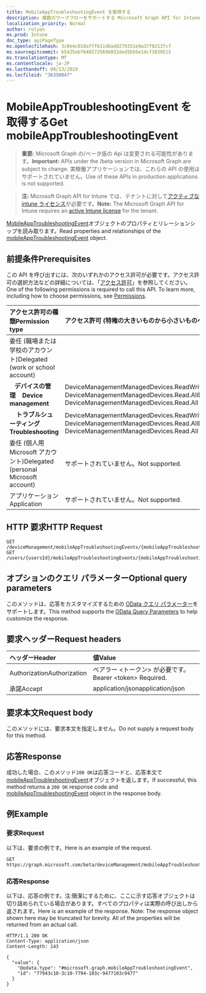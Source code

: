 ```yaml
---
title: MobileAppTroubleshootingEvent を取得する
description: 複数のワークフローをサポートする Microsoft Graph API for Intune の Get mobileAppTroubleshootingEvent メソッドについて説明します。
localization_priority: Normal
author: rolyon
ms.prod: Intune
doc_type: apiPageType
ms.openlocfilehash: 3c0e4c018afffb11dbadd279351e9a37f8213fcf
ms.sourcegitcommit: b5425ebf648572569b032ded5b56e1dcf3830515
ms.translationtype: MT
ms.contentlocale: ja-JP
ms.lasthandoff: 08/13/2019
ms.locfileid: "36350847"
---
```

# <a name="get-mobileapptroubleshootingevent"></a><span data-ttu-id="e8d83-103">MobileAppTroubleshootingEvent を取得する</span><span class="sxs-lookup"><span data-stu-id="e8d83-103">Get mobileAppTroubleshootingEvent</span></span>

> <span data-ttu-id="e8d83-104">**重要:** Microsoft Graph の/ベータ版の Api は変更される可能性があります。</span><span class="sxs-lookup"><span data-stu-id="e8d83-104">**Important:** APIs under the /beta version in Microsoft Graph are subject to change.</span></span> <span data-ttu-id="e8d83-105">実稼働アプリケーションでは、これらの API の使用はサポートされていません。</span><span class="sxs-lookup"><span data-stu-id="e8d83-105">Use of these APIs in production applications is not supported.</span></span>

> <span data-ttu-id="e8d83-106">**注:** Microsoft Graph API for Intune では、テナントに対して[アクティブな intune ライセンス](https://go.microsoft.com/fwlink/?linkid=839381)が必要です。</span><span class="sxs-lookup"><span data-stu-id="e8d83-106">**Note:** The Microsoft Graph API for Intune requires an [active Intune license](https://go.microsoft.com/fwlink/?linkid=839381) for the tenant.</span></span>

<span data-ttu-id="e8d83-107">[MobileAppTroubleshootingEvent](../resources/intune-shared-mobileapptroubleshootingevent.md)オブジェクトのプロパティとリレーションシップを読み取ります。</span><span class="sxs-lookup"><span data-stu-id="e8d83-107">Read properties and relationships of the [mobileAppTroubleshootingEvent](../resources/intune-shared-mobileapptroubleshootingevent.md) object.</span></span>

## <a name="prerequisites"></a><span data-ttu-id="e8d83-108">前提条件</span><span class="sxs-lookup"><span data-stu-id="e8d83-108">Prerequisites</span></span>
<span data-ttu-id="e8d83-p102">この API を呼び出すには、次のいずれかのアクセス許可が必要です。アクセス許可の選択方法などの詳細については、「[アクセス許可](/graph/permissions-reference)」を参照してください。</span><span class="sxs-lookup"><span data-stu-id="e8d83-p102">One of the following permissions is required to call this API. To learn more, including how to choose permissions, see [Permissions](/graph/permissions-reference).</span></span>

|<span data-ttu-id="e8d83-111">アクセス許可の種類</span><span class="sxs-lookup"><span data-stu-id="e8d83-111">Permission type</span></span>|<span data-ttu-id="e8d83-112">アクセス許可 (特権の大きいものから小さいものへ)</span><span class="sxs-lookup"><span data-stu-id="e8d83-112">Permissions (from most to least privileged)</span></span>|
|:---|:---|
|<span data-ttu-id="e8d83-113">委任 (職場または学校のアカウント)</span><span class="sxs-lookup"><span data-stu-id="e8d83-113">Delegated (work or school account)</span></span>||
|<span data-ttu-id="e8d83-114">&nbsp;&nbsp; **デバイスの管理**</span><span class="sxs-lookup"><span data-stu-id="e8d83-114">&nbsp; &nbsp; **Device management**</span></span>|<span data-ttu-id="e8d83-115">DeviceManagementManagedDevices.ReadWrite.All、DeviceManagementManagedDevices.Read.All</span><span class="sxs-lookup"><span data-stu-id="e8d83-115">DeviceManagementManagedDevices.ReadWrite.All, DeviceManagementManagedDevices.Read.All</span></span>|
|<span data-ttu-id="e8d83-116">&nbsp; &nbsp; **トラブルシューティング**</span><span class="sxs-lookup"><span data-stu-id="e8d83-116">&nbsp; &nbsp; **Troubleshooting**</span></span>|<span data-ttu-id="e8d83-117">DeviceManagementManagedDevices.ReadWrite.All、DeviceManagementManagedDevices.Read.All</span><span class="sxs-lookup"><span data-stu-id="e8d83-117">DeviceManagementManagedDevices.ReadWrite.All, DeviceManagementManagedDevices.Read.All</span></span>|
|<span data-ttu-id="e8d83-118">委任 (個人用 Microsoft アカウント)</span><span class="sxs-lookup"><span data-stu-id="e8d83-118">Delegated (personal Microsoft account)</span></span>|<span data-ttu-id="e8d83-119">サポートされていません。</span><span class="sxs-lookup"><span data-stu-id="e8d83-119">Not supported.</span></span>|
|<span data-ttu-id="e8d83-120">アプリケーション</span><span class="sxs-lookup"><span data-stu-id="e8d83-120">Application</span></span>|<span data-ttu-id="e8d83-121">サポートされていません。</span><span class="sxs-lookup"><span data-stu-id="e8d83-121">Not supported.</span></span>|

## <a name="http-request"></a><span data-ttu-id="e8d83-122">HTTP 要求</span><span class="sxs-lookup"><span data-stu-id="e8d83-122">HTTP Request</span></span>
<!-- {
  "blockType": "ignored"
}
-->
``` http
GET /deviceManagement/mobileAppTroubleshootingEvents/{mobileAppTroubleshootingEventId}
GET /users/{usersId}/mobileAppTroubleshootingEvents/{mobileAppTroubleshootingEventId}
```

## <a name="optional-query-parameters"></a><span data-ttu-id="e8d83-123">オプションのクエリ パラメーター</span><span class="sxs-lookup"><span data-stu-id="e8d83-123">Optional query parameters</span></span>
<span data-ttu-id="e8d83-124">このメソッドは、応答をカスタマイズするための [OData クエリ パラメーター](https://docs.microsoft.com/en-us/graph/query-parameters)をサポートします。</span><span class="sxs-lookup"><span data-stu-id="e8d83-124">This method supports the [OData Query Parameters](https://docs.microsoft.com/en-us/graph/query-parameters) to help customize the response.</span></span>

## <a name="request-headers"></a><span data-ttu-id="e8d83-125">要求ヘッダー</span><span class="sxs-lookup"><span data-stu-id="e8d83-125">Request headers</span></span>
|<span data-ttu-id="e8d83-126">ヘッダー</span><span class="sxs-lookup"><span data-stu-id="e8d83-126">Header</span></span>|<span data-ttu-id="e8d83-127">値</span><span class="sxs-lookup"><span data-stu-id="e8d83-127">Value</span></span>|
|:---|:---|
|<span data-ttu-id="e8d83-128">Authorization</span><span class="sxs-lookup"><span data-stu-id="e8d83-128">Authorization</span></span>|<span data-ttu-id="e8d83-129">ベアラー &lt;トークン&gt; が必要です。</span><span class="sxs-lookup"><span data-stu-id="e8d83-129">Bearer &lt;token&gt; Required.</span></span>|
|<span data-ttu-id="e8d83-130">承諾</span><span class="sxs-lookup"><span data-stu-id="e8d83-130">Accept</span></span>|<span data-ttu-id="e8d83-131">application/json</span><span class="sxs-lookup"><span data-stu-id="e8d83-131">application/json</span></span>|

## <a name="request-body"></a><span data-ttu-id="e8d83-132">要求本文</span><span class="sxs-lookup"><span data-stu-id="e8d83-132">Request body</span></span>
<span data-ttu-id="e8d83-133">このメソッドには、要求本文を指定しません。</span><span class="sxs-lookup"><span data-stu-id="e8d83-133">Do not supply a request body for this method.</span></span>

## <a name="response"></a><span data-ttu-id="e8d83-134">応答</span><span class="sxs-lookup"><span data-stu-id="e8d83-134">Response</span></span>
<span data-ttu-id="e8d83-135">成功した場合、このメソッド`200 OK`は応答コードと、応答本文で[mobileAppTroubleshootingEvent](../resources/intune-shared-mobileapptroubleshootingevent.md)オブジェクトを返します。</span><span class="sxs-lookup"><span data-stu-id="e8d83-135">If successful, this method returns a `200 OK` response code and [mobileAppTroubleshootingEvent](../resources/intune-shared-mobileapptroubleshootingevent.md) object in the response body.</span></span>

## <a name="example"></a><span data-ttu-id="e8d83-136">例</span><span class="sxs-lookup"><span data-stu-id="e8d83-136">Example</span></span>

### <a name="request"></a><span data-ttu-id="e8d83-137">要求</span><span class="sxs-lookup"><span data-stu-id="e8d83-137">Request</span></span>
<span data-ttu-id="e8d83-138">以下は、要求の例です。</span><span class="sxs-lookup"><span data-stu-id="e8d83-138">Here is an example of the request.</span></span>
``` http
GET https://graph.microsoft.com/beta/deviceManagement/mobileAppTroubleshootingEvents/{mobileAppTroubleshootingEventId}
```

### <a name="response"></a><span data-ttu-id="e8d83-139">応答</span><span class="sxs-lookup"><span data-stu-id="e8d83-139">Response</span></span>
<span data-ttu-id="e8d83-p103">以下は、応答の例です。注:簡潔にするために、ここに示す応答オブジェクトは切り詰められている場合があります。すべてのプロパティは実際の呼び出しから返されます。</span><span class="sxs-lookup"><span data-stu-id="e8d83-p103">Here is an example of the response. Note: The response object shown here may be truncated for brevity. All of the properties will be returned from an actual call.</span></span>
``` http
HTTP/1.1 200 OK
Content-Type: application/json
Content-Length: 143

{
  "value": {
    "@odata.type": "#microsoft.graph.mobileAppTroubleshootingEvent",
    "id": "77943c10-3c10-7794-103c-9477103c9477"
  }
}
```







